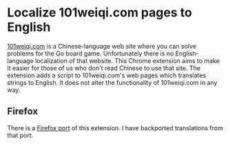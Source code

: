 # Localize 101weiqi.com pages to English

[101weiqi.com](https://101weiqi.com) is a Chinese-language web site where you
can solve problems for the Go board game. Unfortunately there is no
English-language localization of that website. This Chrome extension aims to
make it easier for those of us who don't read Chinese to use that site. The
extension adds a script to 101weiqi.com's web pages which translates strings to
English. It does not alter the functionality of 101weiqi.com in any way.

## Firefox

There is a [Firefox port](https://github.com/bani/101weiqiLocalizer) of this
extension. I have backported translations from that port.

